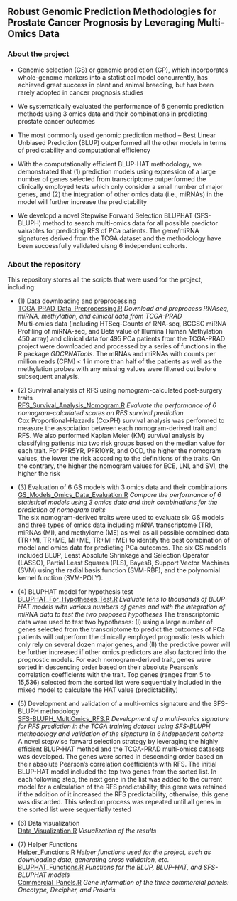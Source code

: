 ## Robust Genomic Prediction Methodologies for Prostate Cancer Prognosis by Leveraging Multi-Omics Data

### About the project
* Genomic selection (GS) or genomic prediction (GP), which incorporates whole-genome markers into a statistical model concurrently, has achieved great success in plant and animal breeding, but has been rarely adopted in cancer prognosis studies

* We systematically evaluated the performance of 6 genomic prediction methods using 3 omics data and their combinations in predicting prostate cancer outcomes

* The most commonly used genomic prediction method – Best Linear Unbiased Prediction (BLUP) outperformed all the other models in terms of predictability and computational efficiency

* With the computationally efficient BLUP-HAT methodology, we demonstrated that (1) prediction models using expression of a large number of genes selected from transcriptome outperformed the clinically employed tests which only consider a small number of major genes, and (2) the integration of other omics data (i.e., miRNAs) in the model will further increase the predictability

* We developd a novel Stepwise Forward Selection BLUPHAT (SFS-BLUPH) method to search multi-omics data for all possible predictor vairables for predicting RFS of PCa patients. The gene/miRNA signatures derived from the TCGA dataset and the methodology have been successfully validated uisng 6 independent cohorts.

### About the repository

This repository stores all the scripts that were used for the project, including:  
* (1) Data downloading and preprocessing  
      [TCGA_PRAD_Data_Preprocessing.R](https://github.com/rli012/BLUPHAT/blob/master/TCGA_PRAD_Data_Preprocessing.R)  *Download and preprocess RNAseq, miRNA, methylation, and clinical data from TCGA-PRAD*  
      Multi-omics data (including HTSeq-Counts of RNA-seq, BCGSC miRNA Profiling of miRNA-seq, and Beta value of Illumina Human Methylation 450 array) and clinical data for 495 PCa patients from the TCGA-PRAD project were downloaded and processed by a series of functions in the R package *GDCRNATools*. The mRNAs and miRNAs with counts per million reads (CPM) < 1 in more than half of the patients as well as the methylation probes with any missing values were filtered out before subsequent analysis. 
      
* (2) Survival analysis of RFS using nomogram-calculated post-surgery traits  
      [RFS_Survival_Analysis_Nomogram.R](https://github.com/rli012/BLUPHAT/blob/master/RFS_Survival_Analysis_Nomogram.R)   *Evaluate the performance of 6 nomogram-calculated scores on RFS survival prediction*  
      Cox Proportional-Hazards (CoxPH) survival analysis was performed to measure the association between each nomogram-derived trait and RFS. We also performed Kaplan Meier (KM) survival analysis by classifying patients into two risk groups based on the median value for each trait. For PFR5YR, PFR10YR, and OCD, the higher the nomogram values, the lower the risk according to the definitions of the traits. On the contrary, the higher the nomogram values for ECE, LNI, and SVI, the higher the risk  

* (3) Evaluation of 6 GS models with 3 omics data and their combinations  
      [GS_Models_Omics_Data_Evaluation.R](https://github.com/rli012/BLUPHAT/blob/master/GS_Models_Omics_Data_Evaluation.R) *Compare the performance of 6 statistical models using 3 omics data and their combinations for the prediction of nomogram traits*  
      The six nomogram-derived traits were used to evaluate six GS models and three types of omics data including mRNA transcriptome (TR), miRNAs (MI), and methylome (ME) as well as all possible combined data (TR+MI, TR+ME, MI+ME, TR+MI+ME) to identify the best combination of model and omics data for predicting PCa outcomes. The six GS models included BLUP, Least Absolute Shrinkage and Selection Operator (LASSO), Partial Least Squares (PLS), BayesB, Support Vector Machines (SVM) using the radial basis function (SVM-RBF), and the polynomial kernel function (SVM-POLY).  

* (4) BLUPHAT model for hypothesis test  
      [BLUPHAT_For_Hypotheses_Test.R](https://github.com/rli012/BLUPHAT/blob/master/BLUPHAT_For_Hypotheses_Test.R) *Evaluate tens to thousands of BLUP-HAT models with various numbers of genes and with the integration of miRNA data to test the two proposed hypotheses* 
      The transcriptomic data were used to test two hypotheses: (I) using a large number of genes selected from the transcriptome to predict the outcomes of PCa patients will outperform the clinically employed prognostic tests which only rely on several dozen major genes, and (II) the predictive power will be further increased if other omics predictors are also factored into the prognostic models. For each nomogram-derived trait, genes were sorted in descending order based on their absolute Pearson’s correlation coefficients with the trait. Top genes (ranges from 5 to 15,536) selected from the sorted list were sequentially included in the mixed model to calculate the HAT value (predictability)

* (5) Development and validation of a multi-omics signature and the SFS-BLUPH methodology  
      [SFS-BLUPH_MultiOmics_RFS.R](https://github.com/rli012/BLUPHAT/blob/master/SFS-BLUPHAT_MultiOmics_RFS.R) *Development of a multi-omics signature for RFS prediction in the TCGA training dataset using SFS-BLUPH methodology and validation of the signature in 6 independent cohorts*  
      A novel stepwise forward selection strategy by leveraging the highly efficient BLUP-HAT method and the TCGA-PRAD multi-omics datasets was developed. The genes were sorted in descending order based on their absolute Pearson’s correlation coefficients with RFS. The initial BLUP-HAT model included the top two genes from the sorted list. In each following step, the next gene in the list was added to the current model for a calculation of the RFS predictability; this gene was retained if the addition of it increased the RFS predictability, otherwise, this gene was discarded. This selection process was repeated until all genes in the sorted list were sequentially tested

* (6) Data visualization  
      [Data_Visualization.R](https://github.com/rli012/BLUPHAT/blob/master/Data_Visualization.R) *Visualization of the results*  
      
* (7) Helper Functions  
      [Helper_Functions.R](https://github.com/rli012/BLUPHAT/blob/master/Helper_Functions.R)    *Helper functions used for the project, such as downloading data, generating cross validation, etc.*  
      [BLUPHAT_Functions.R](https://github.com/rli012/BLUPHAT/blob/master/BLUPHAT_Functions.R) *Functions for the BLUP, BLUP-HAT, and SFS-BLUPHAT models*  
      [Commercial_Panels.R](https://github.com/rli012/BLUPHAT/blob/master/Commercial_Panels.R)   *Gene information of the three commercial panels: Oncotype, Decipher, and Prolaris*  

      
